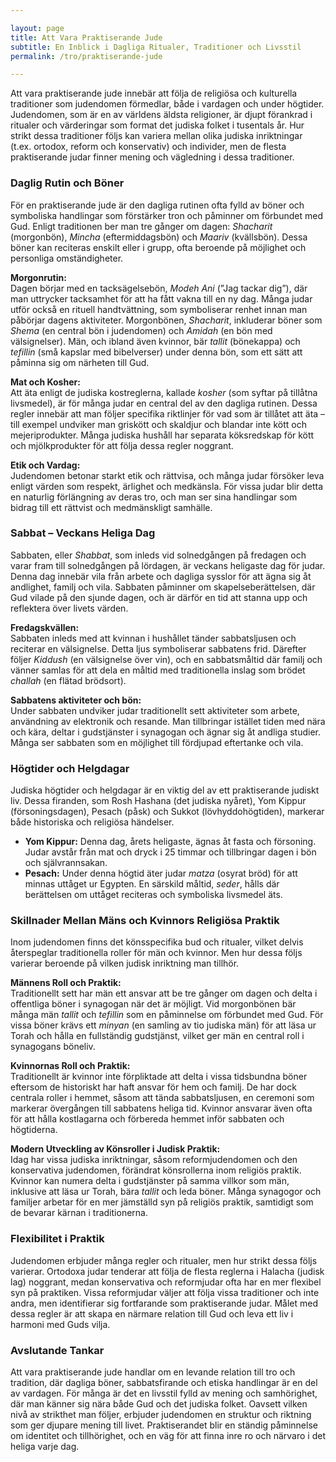 ```yaml
---

layout: page  
title: Att Vara Praktiserande Jude  
subtitle: En Inblick i Dagliga Ritualer, Traditioner och Livsstil  
permalink: /tro/praktiserande-jude  

---
```


Att vara praktiserande jude innebär att följa de religiösa och kulturella traditioner som judendomen förmedlar, både i vardagen och under högtider. Judendomen, som är en av världens äldsta religioner, är djupt förankrad i ritualer och värderingar som format det judiska folket i tusentals år. Hur strikt dessa traditioner följs kan variera mellan olika judiska inriktningar (t.ex. ortodox, reform och konservativ) och individer, men de flesta praktiserande judar finner mening och vägledning i dessa traditioner.

### Daglig Rutin och Böner

För en praktiserande jude är den dagliga rutinen ofta fylld av böner och symboliska handlingar som förstärker tron och påminner om förbundet med Gud. Enligt traditionen ber man tre gånger om dagen: *Shacharit* (morgonbön), *Mincha* (eftermiddagsbön) och *Maariv* (kvällsbön). Dessa böner kan reciteras enskilt eller i grupp, ofta beroende på möjlighet och personliga omständigheter.

**Morgonrutin:**  
Dagen börjar med en tacksägelsebön, *Modeh Ani* (”Jag tackar dig”), där man uttrycker tacksamhet för att ha fått vakna till en ny dag. Många judar utför också en rituell handtvättning, som symboliserar renhet innan man påbörjar dagens aktiviteter. Morgonbönen, *Shacharit*, inkluderar böner som *Shema* (en central bön i judendomen) och *Amidah* (en bön med välsignelser). Män, och ibland även kvinnor, bär *tallit* (bönekappa) och *tefillin* (små kapslar med bibelverser) under denna bön, som ett sätt att påminna sig om närheten till Gud.

**Mat och Kosher:**  
Att äta enligt de judiska kostreglerna, kallade *kosher* (som syftar på tillåtna livsmedel), är för många judar en central del av den dagliga rutinen. Dessa regler innebär att man följer specifika riktlinjer för vad som är tillåtet att äta – till exempel undviker man griskött och skaldjur och blandar inte kött och mejeriprodukter. Många judiska hushåll har separata köksredskap för kött och mjölkprodukter för att följa dessa regler noggrant.

**Etik och Vardag:**  
Judendomen betonar starkt etik och rättvisa, och många judar försöker leva enligt värden som respekt, ärlighet och medkänsla. För vissa judar blir detta en naturlig förlängning av deras tro, och man ser sina handlingar som bidrag till ett rättvist och medmänskligt samhälle.

### Sabbat – Veckans Heliga Dag

Sabbaten, eller *Shabbat*, som inleds vid solnedgången på fredagen och varar fram till solnedgången på lördagen, är veckans heligaste dag för judar. Denna dag innebär vila från arbete och dagliga sysslor för att ägna sig åt andlighet, familj och vila. Sabbaten påminner om skapelseberättelsen, där Gud vilade på den sjunde dagen, och är därför en tid att stanna upp och reflektera över livets värden.

**Fredagskvällen:**  
Sabbaten inleds med att kvinnan i hushållet tänder sabbatsljusen och reciterar en välsignelse. Detta ljus symboliserar sabbatens frid. Därefter följer *Kiddush* (en välsignelse över vin), och en sabbatsmåltid där familj och vänner samlas för att dela en måltid med traditionella inslag som brödet *challah* (en flätad brödsort).

**Sabbatens aktiviteter och bön:**  
Under sabbaten undviker judar traditionellt sett aktiviteter som arbete, användning av elektronik och resande. Man tillbringar istället tiden med nära och kära, deltar i gudstjänster i synagogan och ägnar sig åt andliga studier. Många ser sabbaten som en möjlighet till fördjupad eftertanke och vila.

### Högtider och Helgdagar

Judiska högtider och helgdagar är en viktig del av ett praktiserande judiskt liv. Dessa firanden, som Rosh Hashana (det judiska nyåret), Yom Kippur (försoningsdagen), Pesach (påsk) och Sukkot (lövhyddohögtiden), markerar både historiska och religiösa händelser.

- **Yom Kippur:** Denna dag, årets heligaste, ägnas åt fasta och försoning. Judar avstår från mat och dryck i 25 timmar och tillbringar dagen i bön och självrannsakan.
- **Pesach:** Under denna högtid äter judar *matza* (osyrat bröd) för att minnas uttåget ur Egypten. En särskild måltid, *seder*, hålls där berättelsen om uttåget reciteras och symboliska livsmedel äts.

### Skillnader Mellan Mäns och Kvinnors Religiösa Praktik

Inom judendomen finns det könsspecifika bud och ritualer, vilket delvis återspeglar traditionella roller för män och kvinnor. Men hur dessa följs varierar beroende på vilken judisk inriktning man tillhör.

**Männens Roll och Praktik:**  
Traditionellt sett har män ett ansvar att be tre gånger om dagen och delta i offentliga böner i synagogan när det är möjligt. Vid morgonbönen bär många män *tallit* och *tefillin* som en påminnelse om förbundet med Gud. För vissa böner krävs ett *minyan* (en samling av tio judiska män) för att läsa ur Torah och hålla en fullständig gudstjänst, vilket ger män en central roll i synagogans böneliv.

**Kvinnornas Roll och Praktik:**  
Traditionellt är kvinnor inte förpliktade att delta i vissa tidsbundna böner eftersom de historiskt har haft ansvar för hem och familj. De har dock centrala roller i hemmet, såsom att tända sabbatsljusen, en ceremoni som markerar övergången till sabbatens heliga tid. Kvinnor ansvarar även ofta för att hålla kostlagarna och förbereda hemmet inför sabbaten och högtiderna.

**Modern Utveckling av Könsroller i Judisk Praktik:**  
Idag har vissa judiska inriktningar, såsom reformjudendomen och den konservativa judendomen, förändrat könsrollerna inom religiös praktik. Kvinnor kan numera delta i gudstjänster på samma villkor som män, inklusive att läsa ur Torah, bära *tallit* och leda böner. Många synagogor och familjer arbetar för en mer jämställd syn på religiös praktik, samtidigt som de bevarar kärnan i traditionerna.

### Flexibilitet i Praktik

Judendomen erbjuder många regler och ritualer, men hur strikt dessa följs varierar. Ortodoxa judar tenderar att följa de flesta reglerna i Halacha (judisk lag) noggrant, medan konservativa och reformjudar ofta har en mer flexibel syn på praktiken. Vissa reformjudar väljer att följa vissa traditioner och inte andra, men identifierar sig fortfarande som praktiserande judar. Målet med dessa regler är att skapa en närmare relation till Gud och leva ett liv i harmoni med Guds vilja.

### Avslutande Tankar

Att vara praktiserande jude handlar om en levande relation till tro och tradition, där dagliga böner, sabbatsfirande och etiska handlingar är en del av vardagen. För många är det en livsstil fylld av mening och samhörighet, där man känner sig nära både Gud och det judiska folket. Oavsett vilken nivå av strikthet man följer, erbjuder judendomen en struktur och riktning som ger djupare mening till livet. Praktiserandet blir en ständig påminnelse om identitet och tillhörighet, och en väg för att finna inre ro och närvaro i det heliga varje dag.
